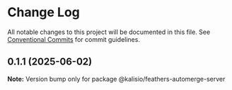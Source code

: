 # Change Log

All notable changes to this project will be documented in this file.
See [Conventional Commits](https://conventionalcommits.org) for commit guidelines.

## 0.1.1 (2025-06-02)

**Note:** Version bump only for package @kalisio/feathers-automerge-server
